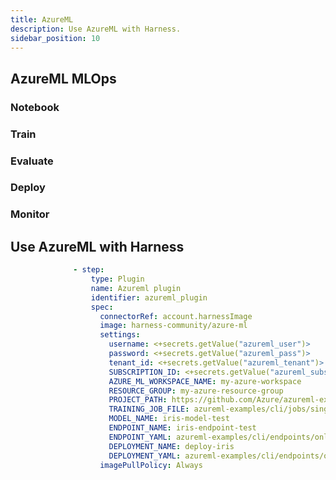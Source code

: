 ```yaml
---
title: AzureML
description: Use AzureML with Harness.
sidebar_position: 10
---
```


<!-- AzureML is... -->

## AzureML MLOps

### Notebook

### Train


### Evaluate

### Deploy

<!-- ref to provider docs -->

### Monitor

## Use AzureML with Harness

<!-- plugin - see MLflow example -->

<!-- train, register, and deploy model -->

<!--Need public image location -->

```yaml
              - step:
                  type: Plugin
                  name: Azureml plugin
                  identifier: azureml_plugin
                  spec:
                    connectorRef: account.harnessImage
                    image: harness-community/azure-ml
                    settings:
                      username: <+secrets.getValue("azureml_user")>
                      password: <+secrets.getValue("azureml_pass")>
                      tenant_id: <+secrets.getValue("azureml_tenant")>
                      SUBSCRIPTION_ID: <+secrets.getValue("azureml_subscription")>
                      AZURE_ML_WORKSPACE_NAME: my-azure-workspace
                      RESOURCE_GROUP: my-azure-resource-group
                      PROJECT_PATH: https://github.com/Azure/azureml-examples
                      TRAINING_JOB_FILE: azureml-examples/cli/jobs/single-step/scikit-learn/iris/job.yml
                      MODEL_NAME: iris-model-test
                      ENDPOINT_NAME: iris-endpoint-test
                      ENDPOINT_YAML: azureml-examples/cli/endpoints/online/managed/sample/endpoint.yml
                      DEPLOYMENT_NAME: deploy-iris
                      DEPLOYMENT_YAML: azureml-examples/cli/endpoints/online/managed/sample/blue-deployment.yml
                    imagePullPolicy: Always
```
